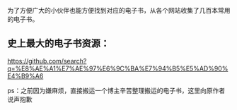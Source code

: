 为了方便广大的小伙伴也能方便找到对应的电子书，从各个网站收集了几百本常用的电子书。

## 史上最大的电子书资源：

https://github.com/search?q=%E8%AE%A1%E7%AE%97%E6%9C%BA%E7%94%B5%E5%AD%90%E4%B9%A6

ps：之前因为嫌麻烦，直接搬运一个博主辛苦整理搬运的电子书，这里向原作者说声抱歉
